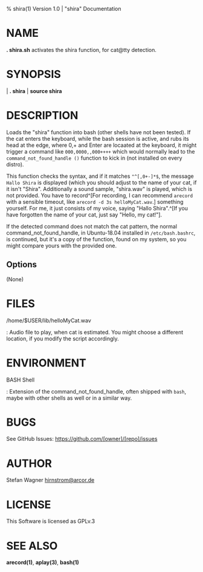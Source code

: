% shira(1) Version 1.0 | "shira" Documentation

NAME
====

**. shira.sh** activates the shira function, for cat@tty detection.

SYNOPSIS
========

| **. shira**
| **source shira**

DESCRIPTION
===========

Loads the "shira" function into bash (other shells have not been tested). If the cat
enters the keyboard, while the bash session is active, and rubs its head at the edge,
where 0,+ and Enter are locaated at the keyboard, it might trigger a command like
`000,0000,,000++++` which would normally lead to the `command_not_found_handle ()` function
to kick in (not installed on every distro).

This function checks the syntax, and if it matches `"^[,0+-]*$`, the message `Hallo Shira`
is displayed (which you should adjust to the name of your cat, if it isn't "Shira".
Additionally a sound sample, "shira.wav" is played, which is not provided. You have
to record^[For recording, I can recommend `arecord` with a sensible timeout, like
`arecord -d 3s helloMyCat.wav`.] something yourself. For me, it just consists of
my voice, saying "Hallo Shira".^[If you have forgotten the name of your cat, just
say "Hello, my cat!"].

If the detected command does not match the cat pattern, the normal command_not_found_handle,
in Ubuntu-18.04 installed in `/etc/bash.bashrc`, is continued, but it's a copy of
the function, found on my system, so you might compare yours with the provided one.

Options
-------

(None)


FILES
=====

/home/$USER/lib/helloMyCat.wav

:   Audio file to play, when cat is estimated. You might choose a different location,
if you modify the script accordingly.


ENVIRONMENT
===========

BASH Shell

:   Extension of the command_not_found_handle, often shipped with `bash`, maybe with
other shells as well or in a similar way.

BUGS
====

See GitHub Issues: <https://github.com/[owner]/[repo]/issues>

AUTHOR
======

Stefan Wagner <hirnstrom@arcor.de>

LICENSE
=======

This Software is licensed as GPLv.3


SEE ALSO
========

**arecord(1)**, **aplay(3)**, **bash(1)**
